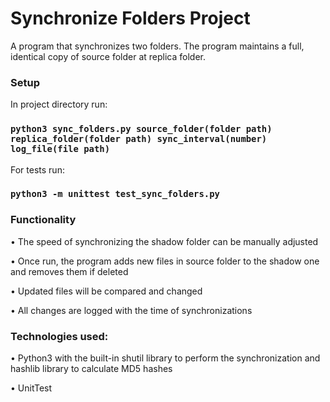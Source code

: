 # Synchronize Folders Project

A program that synchronizes two folders. The program maintains a full, identical copy of source folder at replica folder.

### Setup

In project directory run:

### `python3 sync_folders.py source_folder(folder path) replica_folder(folder path) sync_interval(number) log_file(file path)`

For tests run:

### `python3 -m unittest test_sync_folders.py`

### Functionality

• The speed of synchronizing the shadow folder can be manually adjusted

• Once run, the program adds new files in source folder to the shadow one and removes them if deleted

• Updated files will be compared and changed

• All changes are logged with the time of synchronizations

### Technologies used:

• Python3 with the built-in shutil library to perform the synchronization and hashlib library to calculate MD5 hashes

• UnitTest
